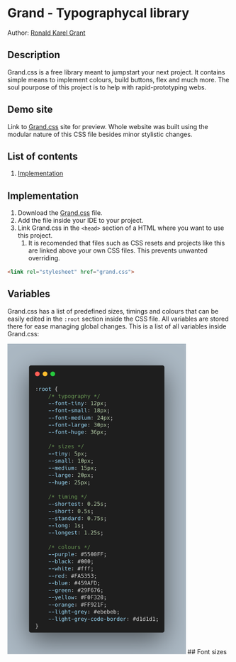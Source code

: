 # Grand - Typographycal library
Author: [Ronald Karel Grant](https://github.com/N041M)
## Description
Grand.css is a free library meant to jumpstart your next project. It contains simple means to implement colours, build buttons, flex and much more. The soul pourpose of this project is to help with rapid-prototyping webs.
## Demo site
Link to [Grand.css](https://pslib-cz.github.io/2022l4web-css-typographic-library-N041M) site for preview.
Whole website was built using the modular nature of this CSS file besides minor stylistic changes. 
## List of contents
1. [Implementation](#implementation)
## Implementation
1. Download the [Grand.css](https://github.com/pslib-cz/2022l4web-css-typographic-library-N041M/blob/master/docs/grand.css) file.
2. Add the file inside your IDE to your project.
3. Link Grand.css in the `<head>` section of a HTML where you want to use this project. 
    1. It is recomended that files such as CSS resets and projects like this are linked above your own  CSS files. This prevents unwanted overriding.
```html
<link rel="stylesheet" href="grand.css">
```
## Variables
Grand.css has a list of predefined sizes, timings and colours that can be easily edited in the `:root` section inside the CSS file. All variables are stored there for ease managing global changes.
This is a list of all variables inside Grand.css:

<img src="/docs/img/carbon/root.png" alt="root" height="700px" margin-left="auto">
## Font sizes

